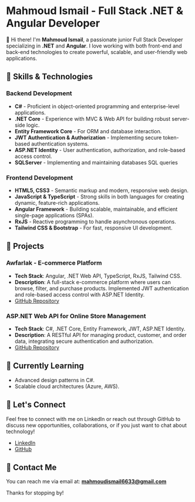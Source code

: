 
# Mahmoud Ismail - Full Stack .NET & Angular Developer

👋 Hi there! I'm **Mahmoud Ismail**, a passionate junior Full Stack Developer specializing in **.NET** and **Angular**. I love working with both front-end and back-end technologies to create powerful, scalable, and user-friendly web applications.

## 🚀 Skills & Technologies

### Backend Development
- **C#** - Proficient in object-oriented programming and enterprise-level applications.
- **.NET Core** - Experience with MVC & Web API for building robust server-side logic.
- **Entity Framework Core** - For ORM and database interaction.
- **JWT Authentication & Authorization** - Implementing secure token-based authentication systems.
- **ASP.NET Identity** - User authentication, authorization, and role-based access control.
- **SQLServer** - Implementing and maintaining databases SQL queries

### Frontend Development
- **HTML5, CSS3** - Semantic markup and modern, responsive web design.
- **JavaScript & TypeScript** - Strong skills in both languages for creating dynamic, feature-rich applications.
- **Angular Framework** - Building scalable, maintainable, and efficient single-page applications (SPAs).
- **RxJS** - Reactive programming to handle asynchronous operations.
- **Tailwind CSS & Bootstrap** - For fast, responsive UI development.

## 📂 Projects

### Awfarlak - E-commerce Platform
- **Tech Stack**: Angular, .NET Web API, TypeScript, RxJS, Tailwind CSS.
- **Description**: A full-stack e-commerce platform where users can browse, filter, and purchase products. Implemented JWT authentication and role-based access control with ASP.NET Identity.
- [GitHub Repository](https://github.com/MahmoudIsmail00/Awfarlak-Angular)

### ASP.NET Web API for Online Store Management
- **Tech Stack**: C#, .NET Core, Entity Framework, JWT, ASP.NET Identity.
- **Description**: A RESTful API for managing product, customer, and order data, integrating secure authentication and authorization.
- [GitHub Repository](https://github.com/MahmoudIsmail00)

## 🌱 Currently Learning
- Advanced design patterns in C#.
- Scalable cloud architectures (Azure, AWS).

## 💬 Let's Connect
Feel free to connect with me on LinkedIn or reach out through GitHub to discuss new opportunities, collaborations, or if you just want to chat about technology!

- [LinkedIn](https://www.linkedin.com/in/mahmoud-m-ismail98/)
- [GitHub](https://github.com/MahmoudIsmail00)

## 📧 Contact Me
You can reach me via email at: **mahmoudismail6633@gmail.com**

Thanks for stopping by!
